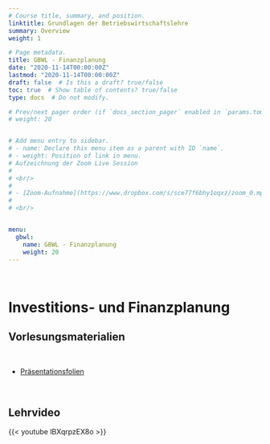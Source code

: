 ```yaml
---
# Course title, summary, and position.
linktitle: Grundlagen der Betriebswirtschaftslehre
summary: Overview
weight: 1

# Page metadata.
title: GBWL - Finanzplanung
date: "2020-11-14T00:00:00Z"
lastmod: "2020-11-14T00:00:00Z"
draft: false  # Is this a draft? true/false
toc: true  # Show table of contents? true/false
type: docs  # Do not modify.

# Prev/next pager order (if `docs_section_pager` enabled in `params.toml`)
# weight: 20


# Add menu entry to sidebar.
# - name: Declare this menu item as a parent with ID `name`.
# - weight: Position of link in menu.
# Aufzeichnung der Zoom Live Session
# 
# <br/>
# 
# - [Zoom-Aufnahme](https://www.dropbox.com/s/sce77f6bhy1oqxz/zoom_0.mp4?dl=0)
# 
# <br/>


menu:
  gbwl:
    name: GBWL - Finanzplanung
    weight: 20
---
```


<br/>

# Investitions- und Finanzplanung
## Vorlesungsmaterialien

<br/>

- [Präsentationsfolien](https://www.dropbox.com/s/0dtzuqsbzpegnus/GBWL_Finanzplanung_WS22.pdf?dl=0)

<br/>


## Lehrvideo

{{< youtube lBXqrpzEX8o >}}

